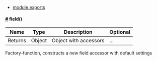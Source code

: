 * <a href="#module.exports">module.exports</a>


#### <a name='module.exports' href='#module.exports'>#</a> **field**()

|Name|Type|Description|Optional|
|----|----|-----------|--------|
| Returns | Object | Object with accessors | ... |

Factory-function, constructs a new field accessor with default settings  
